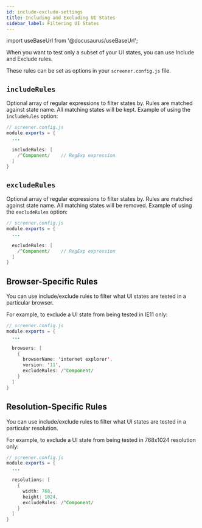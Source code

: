 ```yaml
---
id: include-exclude-settings
title: Including and Excluding UI States
sidebar_label: Filtering UI States
---
```


import useBaseUrl from '@docusaurus/useBaseUrl';

When you want to test only a subset of your UI states, you can use Include and Exclude rules.

These rules can be set as options in your `screener.config.js` file.

## `includeRules`

Optional array of regular expressions to filter states by. Rules are matched against state name. All matching states will be kept. Example of using the `includeRules` option:

```java
// screener.config.js
module.exports = {
  ...

  includeRules: [
    /^Component/    // RegExp expression
  ]
}
```

## `excludeRules`

Optional array of regular expressions to filter states by. Rules are matched against state name. All matching states will be removed. Example of using the `excludeRules` option:

```java
// screener.config.js
module.exports = {
  ...

  excludeRules: [
    /^Component/    // RegExp expression
  ]
}
```

## Browser-Specific Rules

You can use include/exclude rules to filter what UI states are tested in a particular browser.

For example, to exclude a UI state from being tested in IE11 only:

```java
// screener.config.js
module.exports = {
  ...

  browsers: [
    {
      browserName: 'internet explorer',
      version: '11',
      excludeRules: /^Component/
    }
  ]
}
```

## Resolution-Specific Rules

You can use include/exclude rules to filter what UI states are tested in a particular resolution.

For example, to exclude a UI state from being tested in 768x1024 resolution only:

```java
// screener.config.js
module.exports = {
  ...

  resolutions: [
    {
      width: 768,
      height: 1024,
      excludeRules: /^Component/
    }
  ]
}
```

